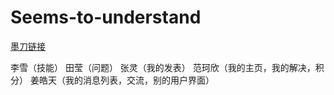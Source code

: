 # Seems-to-understand
[墨刀链接](https://free.modao.cc/app/9228a28d0283d5bd35312dfa362ac5dfa39820e2?simulator_type=device&sticky)

李雪（技能） 田莹（问题） 
张灵（我的发表） 范珂欣（我的主页，我的解决，积分）
姜皓天（我的消息列表，交流，别的用户界面）